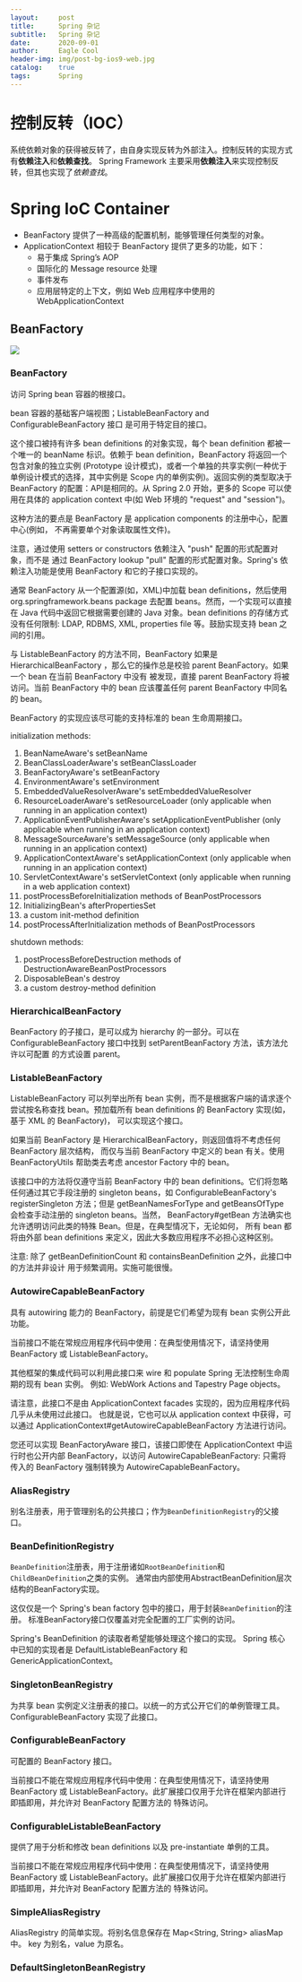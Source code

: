 ```yaml
---
layout:     post
title:      Spring 杂记
subtitle:   Spring 杂记
date:       2020-09-01
author:     Eagle Cool
header-img: img/post-bg-ios9-web.jpg
catalog: 	true
tags:       Spring
---
```

# 控制反转（IOC）

系统依赖对象的获得被反转了，由自身实现反转为外部注入。控制反转的实现方式有**依赖注入**和**依赖查找**。
Spring Framework 主要采用**依赖注入**来实现控制反转，但其也实现了*依赖查找*。

# Spring IoC Container

* BeanFactory 提供了一种高级的配置机制，能够管理任何类型的对象。
* ApplicationContext 相较于 BeanFactory 提供了更多的功能，如下：
    * 易于集成 Spring’s AOP
    * 国际化的 Message resource 处理
    * 事件发布
    * 应用层特定的上下文，例如 Web 应用程序中使用的 WebApplicationContext

## BeanFactory

![](https://s1.ax1x.com/2020/09/18/w4Kr5T.png)

### BeanFactory

访问 Spring bean 容器的根接口。

bean 容器的基础客户端视图；ListableBeanFactory and ConfigurableBeanFactory 接口
是可用于特定目的接口。

这个接口被持有许多 bean definitions 的对象实现，每个 bean definition 都被一个唯一的 
beanName 标识。依赖于 bean definition，BeanFactory 将返回一个包含对象的独立实例
(Prototype 设计模式)，或者一个单独的共享实例(一种优于单例设计模式的选择，其中实例是 
Scope 内的单例实例)。返回实例的类型取决于 BeanFactory 的配置：API是相同的。从 
Spring 2.0 开始，更多的 Scope 可以使用在具体的 application context 中(如 Web 
环境的 "request" and "session")。

这种方法的要点是 BeanFactory 是 application components 的注册中心，配置中心(例如，
不再需要单个对象读取属性文件)。

注意，通过使用 setters or constructors 依赖注入 "push" 配置的形式配置对象，而不是
通过 BeanFactory lookup "pull" 配置的形式配置对象。Spring's 依赖注入功能是使用 
BeanFactory 和它的子接口实现的。

通常 BeanFactory 从一个配置源(如，XML)中加载 bean definitions，然后使用 
org.springframework.beans package 去配置 beans。然而，一个实现可以直接在 Java 
代码中返回它根据需要创建的 Java 对象。bean definitions 的存储方式没有任何限制: 
LDAP, RDBMS, XML, properties file 等。鼓励实现支持 bean 之间的引用。

与 ListableBeanFactory 的方法不同，BeanFactory 如果是 HierarchicalBeanFactory 
，那么它的操作总是校验 parent BeanFactory。如果一个 bean 在当前 BeanFactory 中没有
被发现，直接 parent BeanFactory 将被访问。当前 BeanFactory 中的 bean 应该覆盖任何
parent BeanFactory 中同名的 bean。

BeanFactory 的实现应该尽可能的支持标准的 bean 生命周期接口。

initialization methods: 
1. BeanNameAware's setBeanName
2. BeanClassLoaderAware's setBeanClassLoader
3. BeanFactoryAware's setBeanFactory
4. EnvironmentAware's setEnvironment
5. EmbeddedValueResolverAware's setEmbeddedValueResolver
6. ResourceLoaderAware's setResourceLoader (only applicable when running in an application context)
7. ApplicationEventPublisherAware's setApplicationEventPublisher (only applicable when running in an application context)
8. MessageSourceAware's setMessageSource (only applicable when running in an application context)
9. ApplicationContextAware's setApplicationContext (only applicable when running in an application context)
10. ServletContextAware's setServletContext (only applicable when running in a web application context)
11. postProcessBeforeInitialization methods of BeanPostProcessors
12. InitializingBean's afterPropertiesSet
13. a custom init-method definition
14. postProcessAfterInitialization methods of BeanPostProcessors

shutdown methods:
1. postProcessBeforeDestruction methods of DestructionAwareBeanPostProcessors
2. DisposableBean's destroy
3. a custom destroy-method definition

### HierarchicalBeanFactory

BeanFactory 的子接口，是可以成为 hierarchy 的一部分。可以在 
ConfigurableBeanFactory 接口中找到 setParentBeanFactory 方法，该方法允许以可配置
的方式设置 parent。

### ListableBeanFactory

ListableBeanFactory 可以列举出所有 bean 实例，而不是根据客户端的请求逐个尝试按名称查找
bean。预加载所有 bean definitions 的 BeanFactory 实现(如，基于 XML 的 BeanFactory)，
可以实现这个接口。

如果当前 BeanFactory 是 HierarchicalBeanFactory，则返回值将不考虑任何 BeanFactory 层次结构，
而仅与当前 BeanFactory 中定义的 bean 有关。使用 BeanFactoryUtils 帮助类去考虑 ancestor Factory
中的 bean。

该接口中的方法将仅遵守当前 BeanFactory 中的 bean definitions。它们将忽略任何通过其它手段注册的 
singleton beans，如 ConfigurableBeanFactory's registerSingleton 方法；但是
getBeanNamesForType and getBeansOfType 会检查手动注册的 singleton beans。当然，
BeanFactory#getBean 方法确实也允许透明访问此类的特殊 Bean。但是，在典型情况下，无论如何，
所有 bean 都将由外部 bean definitions 来定义，因此大多数应用程序不必担心这种区别。

注意: 除了 getBeanDefinitionCount 和 containsBeanDefinition 之外，此接口中的方法并非设计
用于频繁调用。实施可能很慢。

### AutowireCapableBeanFactory

具有 autowiring 能力的 BeanFactory，前提是它们希望为现有 bean 实例公开此功能。 

当前接口不能在常规应用程序代码中使用：在典型使用情况下，请坚持使用 BeanFactory 或 
ListableBeanFactory。

其他框架的集成代码可以利用此接口来 wire 和 populate Spring 无法控制生命周期的现有 bean 实例。
例如: WebWork Actions and Tapestry Page objects。

请注意，此接口不是由 ApplicationContext facades 实现的，因为应用程序代码几乎从未使用过此接口。
也就是说，它也可以从 application context 中获得，可以通过 
ApplicationContext#getAutowireCapableBeanFactory 方法进行访问。

您还可以实现 BeanFactoryAware 接口，该接口即使在 ApplicationContext 中运行时也公开内部 
BeanFactory，以访问 AutowireCapableBeanFactory: 只需将传入的 BeanFactory 强制转换为 
AutowireCapableBeanFactory。

### AliasRegistry

别名注册表，用于管理别名的公共接口；作为`BeanDefinitionRegistry`的父接口。

### BeanDefinitionRegistry

`BeanDefinition`注册表，用于注册诸如`RootBeanDefinition`和`ChildBeanDefinition`之类的实例。
通常由内部使用AbstractBeanDefinition层次结构的BeanFactory实现。

这仅仅是一个 Spring's bean factory 包中的接口，用于封装`BeanDefinition`的注册。
标准BeanFactory接口仅覆盖对完全配置的工厂实例的访问。

Spring's BeanDefinition 的读取者希望能够处理这个接口的实现。
Spring 核心中已知的实现者是 DefaultListableBeanFactory 和 GenericApplicationContext。

### SingletonBeanRegistry

为共享 bean 实例定义注册表的接口。以统一的方式公开它们的单例管理工具。ConfigurableBeanFactory 
实现了此接口。

### ConfigurableBeanFactory

可配置的 BeanFactory 接口。

当前接口不能在常规应用程序代码中使用：在典型使用情况下，请坚持使用 BeanFactory 或 
ListableBeanFactory。此扩展接口仅用于允许在框架内部进行即插即用，并允许对 BeanFactory 配置方法的
特殊访问。

### ConfigurableListableBeanFactory

提供了用于分析和修改 bean definitions 以及 pre-instantiate 单例的工具。

当前接口不能在常规应用程序代码中使用：在典型使用情况下，请坚持使用 BeanFactory 或 
ListableBeanFactory。此扩展接口仅用于允许在框架内部进行即插即用，并允许对 BeanFactory 配置方法的
特殊访问。

### SimpleAliasRegistry

AliasRegistry 的简单实现。将别名信息保存在 Map<String, String> aliasMap 中。
key 为别名，value 为原名。

### DefaultSingletonBeanRegistry





